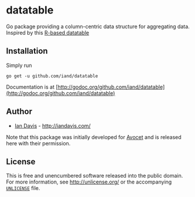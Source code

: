 # datatable

Go package providing a column-centric data structure for aggregating data. Inspired by this [R-based datatable](https://github.com/Rdatatable/data.table/wiki)

## Installation

Simply run

	go get -u github.com/iand/datatable

Documentation is at [http://godoc.org/github.com/iand/datatable](http://godoc.org/github.com/iand/datatable)

## Author

* [Ian Davis](http://github.com/iand) - <http://iandavis.com/>

Note that this package was initially developed for [Avocet](https://github.com/avct) and is released here with their permission.

## License

This is free and unencumbered software released into the public domain. For more
information, see <http://unlicense.org/> or the accompanying [`UNLICENSE`](UNLICENSE) file.
